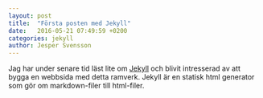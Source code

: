 ```yaml
---
layout: post
title:  "Första posten med Jekyll"
date:   2016-05-21 07:49:59 +0200
categories: jekyll
author: Jesper Svensson
---
```


Jag har under senare tid läst lite om [Jekyll](http://jekyllrb.com) och blivit intresserad av att bygga en webbsida med detta ramverk. Jekyll är en statisk html generator som gör om markdown-filer till html-filer.
